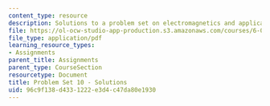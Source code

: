 ```yaml
---
content_type: resource
description: Solutions to a problem set on electromagnetics and applications.
file: https://ol-ocw-studio-app-production.s3.amazonaws.com/courses/6-013-electromagnetics-and-applications-fall-2005/96c9f138d4331222e3d4c47da80e1930_ps10_solution.pdf
file_type: application/pdf
learning_resource_types:
- Assignments
parent_title: Assignments
parent_type: CourseSection
resourcetype: Document
title: Problem Set 10 - Solutions
uid: 96c9f138-d433-1222-e3d4-c47da80e1930
---
```

